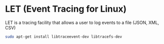 # LET (Event Tracing for Linux)

LET is a tracing facility that allows a user to log events to a file (JSON, XML, CSV)

```bash
sudo apt-get install libtraceevent-dev libtracefs-dev
```
